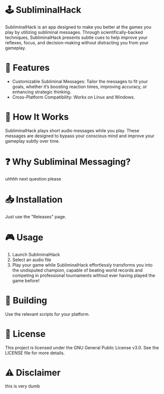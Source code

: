 # 🕹️ SubliminalHack

SubliminalHack is an app designed to make you better at the games you play by utilizing subliminal messages. Through scientifically-backed techniques, SubliminalHack presents subtle cues to help improve your reflexes, focus, and decision-making without distracting you from your gameplay.

# 🌟 Features

- Customizable Subliminal Messages: Tailor the messages to fit your goals, whether it’s boosting reaction times, improving accuracy, or enhancing strategic thinking.
- Cross-Platform Compatibility: Works on Linux and Windows.

# 🔧 How It Works

SubliminalHack plays short audio messages while you play. These messages are designed to bypass your conscious mind and improve your gameplay subtly over time.

# ❓ Why Subliminal Messaging?

uhhhh next question please

# 📥 Installation

Just use the "Releases" page.

# 🎮 Usage

1. Launch SubliminalHack
2. Select an audio file
3. Play your game while SubliminalHack effortlessly transforms you into the undisputed champion, capable of beating world records and competing in professional tournaments without ever having played the game before!

# 🔨 Building

Use the relevant scripts for your platform.

# 📜 License

This project is licensed under the GNU General Public License v3.0. See the LICENSE file for more details.

# ⚠️ Disclaimer

this is very dumb
